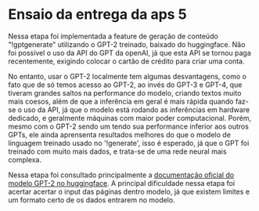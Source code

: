 # Ensaio da entrega da aps 5

Nessa etapa foi implementada a feature de geração de conteúdo "!gptgenerate" utilizando o GPT-2 treinado, baixado do huggingface. Não foi possível o uso da API do GPT da openAI, já que esta API se tornou paga recentemente, exigindo colocar o cartão de crédito para criar uma conta. 

No entanto, usar o GPT-2 localmente tem algumas desvantagens, como o fato que de só temos acesso ao GPT-2, ao invés do GPT-3 e GPT-4, que tiveram grandes saltos na performance do modelo, criando textos muito mais coesos, além de que a inferência em geral é mais rápida quando faz-se o uso da API, já que o modelo está rodando as inferências em hardware dedicado, e geralmente máquinas com maior poder computacional. Porém, mesmo com o GPT-2 sendo um tendo sua performance inferior aos outros GPTs, ele ainda aprensenta resultados melhores do que o modelo de linguagem treinado usado no '!generate', isso é esperado, já que o GPT foi treinado com muito mais dados, e trata-se de uma rede neural mais complexa.

Nessa etapa foi consultado principalmente a [documentação oficial do modelo GPT-2 no huggingface](https://huggingface.co/gpt2). A principal dificuldade nessa etapa foi acertar acertar o input das páginas dentro modelo, já que existem limites e um formato certo de os dados entrarem no modelo.
